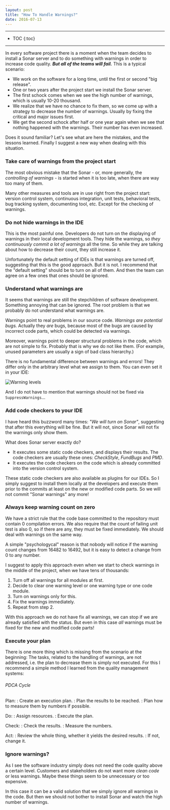 ```yaml
---
layout: post
title: "How To Handle Warnings?"
date: 2016-07-13
---
```


***

* TOC
{:toc}

***

In every software project there is a moment when the team decides to install a Sonar server and to do something with warnings in order to increase code quality. ***But all of the teams will fail.*** This is a typical scenario:

* We work on the software for a long time, until the first or second "big release".
* One or two years after the project start we install the Sonar server.
* The first schock comes when we see the high number of warnings, which is usually 10-20 thousand.
* We realize that we have no chance to fix them, so we come up with a strategy to decrease the number of warnings. Usually by fixing the critical and major issues first.
* We get the second schock after half or one year again when we see that nothing happened with the warnings. Their number has even increased.

Does it sound familiar? Let's see what are here the mistakes, and the lessons learned. Finally I suggest a new way when dealing with this situation.


### Take care of warnings from the project start

The most obvious mistake that the Sonar - or, more generally, the *controlling of warnings* - is started  when it is too late, when there are way too many of them.

Many other measures and tools are in use right from the project start: version control system, continuous integration, unit tests, behavioral tests, bug tracking system, documenting tool, etc. Except for the checking of warnings.


### Do not hide warnings in the IDE

This is the most painful one. Developers do not turn on the displaying of warnings in their local development tools. They hide the warnings, so *they continuously commit a lot of warnings* all the time. So while they are talking about how to decrease their count, they still increase it.

Unfortunately the default setting of IDEs is that warnings are turned off, suggesting that this is the good approach. But it is not. I recommend that the "default setting" should be to turn on all of them. And then the team can agree on a few ones that ones should be ignored.


### Understand what warnings are

It seems that warnings are still the stepchildren of software development. Something annoying that can be ignored. The root problem is that we probably do not understand what warnings are.
 
Warnings point to real problems in our source code. *Warnings are potential bugs.* Actually they *are* bugs, because most of the bugs are caused by incorrect code parts, which could be detected via warnings. 

Moreover, warnings point to deeper structural problems in the code, which are not simple to fix. Probably that is why we do not like them. (For example, unused parameters are usually a sign of bad class hierarchy.)

There is no fundamental difference between warnings and errors! They differ only in the arbitrary level what we assign to them. You can even set it in your IDE:

![Warning levels](https://petozoltan.github.io/images/how-to-handle-warnings/warning-levels.png)

And I do not have to mention that warnings should not be fixed via `SuppressWarnings`...


### Add code checkers to your IDE

I have heard this buzzword many times: *"We will turn on Sonar"*, suggesting that after this everything will be fine. But it will not, since Sonar will not fix the warnings only show them. 

What does Sonar server exactly do? 

* It executes some static code checkers, and displays their results. The code checkers are usually these ones: *CheckStyle*, *FundBugs* and *PMD*.
* It executes the code checkers on the code which is already committed into the version control system.

These static code checkers are also available as plugins for our IDEs. So I simply suggest to install them locally at the developers and execute them prior to the commits at least on the new or modified code parts. So we will not commit "Sonar warnings" any more!


### Always keep warning count on zero

We have a strict rule that the code base committed to the repository must contain 0 compilation errors. We also require that the count of failing unit test is also 0, so if there are any, they must be fixed immediately. We should deal with warnings on the same way.

A simple "psychologycal" reason is that nobody will notice if the warning count changes from 16482 to 16492, but it is easy to detect a change from 0 to any number.

I suggest to apply this approach even when we start to check warnings in the middle of the project, when we have tens of thousands:

1. Turn off all warnings for all modules at first.
1. Decide to clear one warning level or one warning type or one code module. 
1. Turn on warnings only for this. 
1. Fix the warnings immediately.
1. Repeat from step 2.

With this approach we do not have fix all warnings, we can stop if we are already satisfied with the status. But even in this case *all* warnings must be fixed for the new and modified code parts!


### Execute your plan

There is one more thing which is missing from the scenario at the beginning: The tasks, related to the handling of warnings, are not addressed, i.e. the plan to decrease them is simply not executed. For this I recommend a simple method I learned from the quality management systems:

###### PDCA Cycle

Plan: 
: Create an execution plan.
: Plan the results to be reached. 
: Plan how to measure them by numbers if possible.

Do: 
: Assign resources.
: Execute the plan.

Check: 
: Check the results.
: Measure the numbers.

Act: 
: Review the whole thing, whether it yields the desired results. 
: If not, change it.

### Ignore warnings?

As I see the software industry simply does not need the code quality above a certain level. Customers and stakeholders do not want more *clean code* or less warnings. Maybe these things seem to be unnecessary or too expensive.

In this case it can be a valid solution that we simply ignore all warnings in the code. But then we should not bother to install Sonar and watch the high number of warnings.

